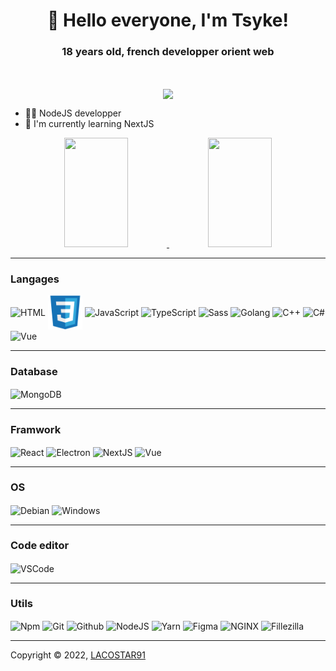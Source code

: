 <!-- Links -->
<!-- https://dev.to/envoy_/150-badges-for-github-pnk -->
<!-- https://devicon.dev/ -->
<link href="//cdn.jsdelivr.net/gh/Lukas-W/font-logos@v0.18/assets/font-logos.css" rel="stylesheet">
<h1 align="center">👋 Hello everyone, I'm Tsyke!</h1>
<h3 align="center">18 years old, french developper orient web</h3>
<br>

<p align="center">
  <a align="center" href="https://discords.com/bio/p/Tsyke" target="_blank">
    <img align="center" src="https://discord.c99.nl/widget/theme-4/921813198758371419.png"/>
    <!-- Original author: https://github.com/LACOSTAR91 -->
  </a>
</p>

- 👨‍💻 NodeJS developper
- 📝 I'm currently learning NextJS
 
 <p align="center"></p>
<div align="center">
    <a href="https://github.com/tsyke">
      <img height="175em" width="45%" src="https://github-readme-stats.vercel.app/api?username=tsyke&count_private=true&show_icons=true&include_all_commits=true&theme=radical&bg_color=000000"/>
      <!-- Original author: https://github.com/tsyke -->
      <img height="175em" width="45%" src="https://github-readme-stats.vercel.app/api/top-langs/?username=tsyke&lang=FR&theme=radical&bg_color=000000&langs_count=7"/>
    </a>
</div>
  <hr>
    <h3> Langages </h3>
    <img align="center" alt="HTML" height="55" width="55" src="https://cdn.jsdelivr.net/gh/devicons/devicon/icons/html5/html5-plain-wordmark.svg">
    <img align="center" alt="CSS" height="55" width="55" src="https://raw.githubusercontent.com/devicons/devicon/master/icons/css3/css3-original.svg">  
    <!-- Original author: https://github.com/LACOSTAR91 -->
    <img align="center" alt="JavaScript" height="55" width="55" src="https://cdn.jsdelivr.net/gh/devicons/devicon/icons/javascript/javascript-plain.svg">
    <img align="center" alt="TypeScript" height="55" width="55" src="https://cdn.jsdelivr.net/gh/devicons/devicon/icons/typescript/typescript-original.svg">
    <img align="center" alt="Sass" height="55" width="55" src="https://cdn.jsdelivr.net/gh/devicons/devicon/icons/sass/sass-original.svg">
    <!-- Original author: https://github.com/LACOSTAR91 -->
    <img align="center" alt="Golang" height="55" width="55" src="https://cdn.jsdelivr.net/gh/devicons/devicon/icons/go/go-original-wordmark.svg">
    <img align="center" alt="C++" height="55" width="55" src="https://cdn.jsdelivr.net/gh/devicons/devicon/icons/cplusplus/cplusplus-line.svg">
    <img align="center" alt="C#" height="55" width="55" src="https://cdn.jsdelivr.net/gh/devicons/devicon/icons/csharp/csharp-original.svg">
    <img align="center" alt="Vue" height="55" width="55" src="https://cdn.jsdelivr.net/gh/devicons/devicon/icons/vuejs/vuejs-original.svg">
  
  <hr>
    <h3> Database </h3>
    <img align="center" alt="MongoDB" height="55" width="55" src="https://cdn.jsdelivr.net/gh/devicons/devicon/icons/mongodb/mongodb-original-wordmark.svg"> 
  
  <hr>
     <h3> Framwork </h3> 
     <img align="center" alt="React" height="55" width="55" src="https://cdn.jsdelivr.net/gh/devicons/devicon/icons/react/react-original.svg">
     <img align="center" alt="Electron" height="55" width="55" src="https://cdn.jsdelivr.net/gh/devicons/devicon/icons/electron/electron-original.svg">
     <img align="center" alt="NextJS" height="55" width="55" src="https://cdn.jsdelivr.net/gh/devicons/devicon/icons/nextjs/nextjs-original.svg">
     <img align="center" alt="Vue" height="55" width="55" src="https://cdn.jsdelivr.net/gh/devicons/devicon/icons/vuejs/vuejs-original.svg">
  
  <hr>    
   <h3> OS </h3> 
   <img align="center" alt="Debian" height="55" width="55" src="https://cdn.jsdelivr.net/gh/devicons/devicon/icons/debian/debian-original-wordmark.svg">
   <img align="center" alt="Windows" height="55" width="55" src="https://cdn.jsdelivr.net/gh/devicons/devicon/icons/windows8/windows8-original.svg">
   
  <hr>
     <h3> Code editor </h3> 
     <img align="center" alt="VSCode" height="55" width="55" src="https://cdn.jsdelivr.net/gh/devicons/devicon/icons/vscode/vscode-original.svg">
  
   <hr>
     <h3> Utils </h3> 
     <img align="center" alt="Npm" height="55" width="55" src="https://cdn.jsdelivr.net/gh/devicons/devicon/icons/npm/npm-original-wordmark.svg">
     <img align="center" alt="Git" height="55" width="55" src="https://cdn.jsdelivr.net/gh/devicons/devicon/icons/git/git-plain-wordmark.svg" />
     <img align="center" alt="Github" height="45" width="45" src="https://cdn.jsdelivr.net/gh/devicons/devicon/icons/github/github-original.svg" />
     <img align="center" alt="NodeJS" height="55" width="55" src="https://cdn.jsdelivr.net/gh/devicons/devicon/icons/nodejs/nodejs-original-wordmark.svg">
     <!-- Original author: https://github.com/LACOSTAR91 -->
     <img align="center" alt="Yarn" height="55" width="55" src="https://cdn.jsdelivr.net/gh/devicons/devicon/icons/yarn/yarn-original-wordmark.svg">
     <img align="center" alt="Figma" height="35" width="55" src="https://cdn.jsdelivr.net/gh/devicons/devicon/icons/figma/figma-original.svg" />
     <img align="center" alt="NGINX" height="55" width="75" src="https://cdn.jsdelivr.net/gh/devicons/devicon/icons/nginx/nginx-original.svg">
     <img align="center" alt="Fillezilla" height="30" width="30" src="https://cdn.jsdelivr.net/gh/devicons/devicon/icons/filezilla/filezilla-plain.svg">

  <hr>
  Copyright ©️ 2022, <a href="https://github.com/LACOSTAR91">LACOSTAR91</a>
  <!-- Original author: https://github.com/LACOSTAR91 -->
